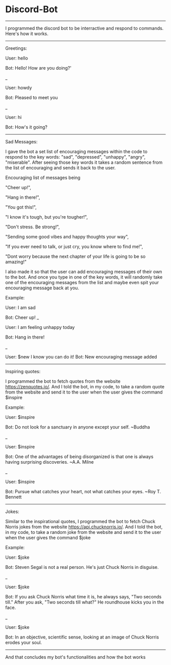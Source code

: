 # Discord-Bot

__________________________________________________________________________________
I programmed the discord bot to be interractive and respond to commands. Here's how it works.
__________________________________________________________________________________

Greetings:

User: hello 

Bot: Hello! How are you doing?'

_

User: howdy

Bot: Pleased to meet you

_

User: hi

Bot: How's it going?
__________________________________________________________________________________

Sad Messages:

I gave the bot a set list of encouraging messages within the code to respond to the key words: "sad", "depressed", "unhappy", "angry", "miserable". After seeing those key words it takes a random sentence from the list of encouraging and sends it back to the user. 

Encouraging list of messages being 

"Cheer up!", 

"Hang in there!",

"You got this!",

"I know it's tough, but you're tougher!",

"Don't stress. Be strong!",

"Sending some good vibes and happy thoughts your way",

"If you ever need to talk, or just cry, you know where to find me!",

"Dont worry because the next chapter of your life is going to be so amazing!"

I also made it so that the user can add encouraging messages of their own to the bot. And once you type in one of the key words, it will randomly take one of the encouraging messages from the list and maybe even spit your encouraging message back at you.

Example:

User: I am sad

Bot: Cheer up!
_

User: I am feeling unhappy today

Bot: Hang in there!

_

User: $new I know you can do it!
Bot: New encouraging message added
__________________________________________________________________________________

Inspiring quotes:

I programmed the bot to fetch quotes from the website https://zenquotes.io/. And I told the bot, in my code, to take a random quote from the website and send it to the user when  the user gives the command $inspire

Example:

User: $inspire

Bot: Do not look for a sanctuary in anyone except your self. ~Buddha

_

User: $inspire

Bot: One of the advantages of being disorganized is that one is always having surprising discoveries. ~A.A. Milne

_

User: $inspire

Bot: Pursue what catches your heart, not what catches your eyes. ~Roy T. Bennett
__________________________________________________________________________________

Jokes: 

Similar to the inspirational quotes, I programmed the bot to fetch Chuck Norris jokes from the website https://api.chucknorris.io/. And I told the bot, in my code, to take a random joke from the website and send it to the user when the user gives the command $joke

Example:

User: $joke

Bot: Steven Segal is not a real person. He's just Chuck Norris in disguise.

_

User: $joke

Bot: If you ask Chuck Norris what time it is, he always says, "Two seconds till." After you ask, "Two seconds till what?" He roundhouse kicks you in the face.

_

User: $joke

Bot: In an objective, scientific sense, looking at an image of Chuck Norris erodes your soul.
__________________________________________________________________________________



And that concludes my bot's functionalities and how the bot works
